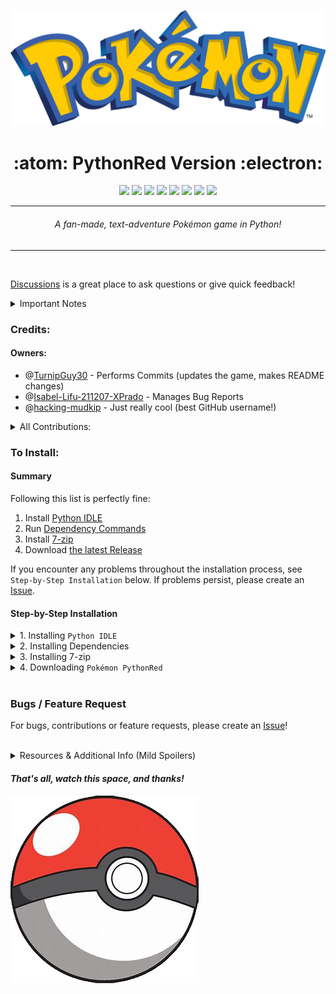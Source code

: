 ![Pokémon](Pictures/logo.png "Pokémon")
<h1 align="center">:atom: PythonRed Version :electron:</h1>

<p align="center">
	<a href="https://GitHub.com/TurnipGuy30/Pokemon-PythonRed/graphs/commit-activity"><img src="https://img.shields.io/badge/maintained%3F-yes-green.svg"></a> <!--Maintained?-->
	<img src="https://img.shields.io/badge/maintainer-TurnipGuy30-blue"> <!--Maintainer-->
	<!--<a href="mailto:ba004629@bac.qld.edu.au"><img src="https://img.shields.io/badge/Ask%20me-anything-1abc9c.svg"></a> Ask me anything-->
	<a href="https://www.python.org/"><img src="https://img.shields.io/badge/made%20with-Python-1f425f.svg"></a> <!--Made with Python-->
	<!--<a href="https://pypi.python.org/pypi/ansicolortags/"><img src="https://img.shields.io/badge/python-3.6-blue"></a> Python 3.6-->
	<a href="https://www.microsoft.com/en-au/software-download/windows10"><img src="https://img.shields.io/badge/platform-Windows%2010-yellow"></a> <!--Platform-->
	<a href="https://GitHub.com/TurnipGuy30/Pokemon-PythonRed/releases/latest"><img src="https://img.shields.io/badge/latest%20version-v0.0.5-cyan"></a> <!--Latest version-->
	<a href="https://GitHub.com/TurnipGuy30/Pokemon-PythonRed/releases"><img src="https://img.shields.io/badge/stable%3F-yes-brightgreen"></a> <!--Stable?-->
	<a href="https://GitHub.com/TurnipGuy30/Pokemon-PythonRed/issues"><img src="https://img.shields.io/github/issues/TurnipGuy30/Pokemon-PythonRed.svg"></a> <!--Issues-->
	<a href="https://github.com/TurnipGuy30/Pokemon-PythonRed/stargazers"><img src="https://img.shields.io/github/stars/TurnipGuy30/Pokemon-PythonRed"/></a> <!--Stars-->
</p>

---
<h6 align="center">A fan-made, text-adventure Pokémon game in Python!</h6>

---

<br>

<a href="https://github.com/TurnipGuy30/Pokemon-PythonRed/discussions">Discussions</a> is a great place to ask questions or give quick feedback!

<details><summary>Important Notes</summary>

---
* This is not a perfect recreation of _Pokémon Red_; it's a fan-made game that, like _Pokémon Red_, takes place in the _Kanto_ region.
* Prior in-depth knowledge of the _Pokémon_ franchise, especially the video game series, is recommended and may be required to fully enjoy this game.
* _Windows_ OS only!! This game makes use of _Python_'s `winsound` module, which is exclusive to _Windows_.
* This project (this GitHub Repository and anything found within) is not endorsed by _Nintendo_, _GAME FREAK_, or _The Pokémon Company_. This is an independent, fan-made game.
* This game's plot is a work of fiction!
---
</details>

### Credits:
#### Owners:

* @[TurnipGuy30](https://github.com/TurnipGuy30 "TurnipGuy30's Profile") - Performs Commits (updates the game, makes README changes)
* @[Isabel-Lifu-211207-XPrado](https://github.com/Isabel-Lifu-211207-XPrado "Isabel-Lifu-211207-XPrado's Profile") - Manages Bug Reports
* @[hacking-mudkip](https://github.com/hacking-mudkip "hacking-mudkip's Profile") - Just really cool (best GitHub username!)

<details><summary>All Contributions:</summary>

---
* @[hacking-mudkip](https://github.com/hacking-mudkip "hacking-mudkip's Profile") - Concept ideas, porting elements
* @[Isabel-Lifu-211207-XPrado](https://github.com/Isabel-Lifu-211207-XPrado "Isabel-Lifu-211207-XPrado's Profile") - Code cleaning, general troubleshooting
* @[JeremyLARDENOIS](https://github.com/JeremyLARDENOIS "JeremyLARDENOIS's Profile") - Testing and feedback
* Looking for others!
---
</details>

### To Install:

#### Summary

Following this list is perfectly fine:

1. Install [Python IDLE](https://www.python.org/downloads/ "Python Latest")
2. Run [Dependency Commands](https://github.com/TurnipGuy30/Pokemon-PythonRed#2-installing-dependencies "On this page: Installing Dependencies")
3. Install [7-zip](https://7-zip.org "7-zip Latest")
4. Download [the latest Release](https://github.com/TurnipGuy30/Pokemon-PythonRed/releases/latest "Pokémon PythonRed Releases")

If you encounter any problems throughout the installation process, see `Step-by-Step Installation` below. If problems persist, please create an [Issue](https://github.com/TurnipGuy30/Pokemon-PythonRed/issues "Pokémon PythonRed Issues").

#### Step-by-Step Installation
<details><summary>1. Installing <code>Python IDLE</code></summary>

---
First, ensure you have _Python_ installed. If not, you can find the latest installer [here](https://www.python.org/downloads/ "Python Latest"). Tick the box that says `Add Python to PATH` during installation.

However, if you are using a work/school computer and are not an Admin, you don't need to tick `py launcher`, which requires Administrative privileges to install. All `py launcher` does is let you use `Python IDLE` from the Command Line, which is not required for this game.

This also installs `pip`, _Python_'s package installer, which is required in the next step.

---
</details>

<details><summary>2. Installing Dependencies</summary>

---
Open your favourite Shell Terminal and _individually_ run any below commands:

```
pip install playsound
```

###### (More commands will be added above as they are needed)
###### Common Shell Terminals include `Command Prompt`, `Windows PowerShell`, `Git CMD`, etc.

If it all runs smoothly with no errors, continue to the next step.

---
</details>

<details><summary>3. Installing 7-zip</summary>

---
`Pokémon PythonRed` is released as an SFX '.exe' file, which requires _7-zip_ to open. Work/school computers might already have _7-zip_ installed, but if not, the latest version can be found [here](https://7-zip.org "7-zip Latest").

---
</details>

<details><summary>4. Downloading <code>Pokémon PythonRed</code></summary><br>

---
To download the game, please download the [latest Release](https://github.com/TurnipGuy30/Pokemon-PythonRed/releases/latest "Pokémon PythonRed Latest"), and click the download link! These links redirect to OneDrive, as they are too large to be hosted on GitHub.

Once the file has finished downloading (sorry if it takes a while!), run the '.exe' file. _7-zip_ should automatically extract the game files.

To run the game, open `Pokémon PythonRed.py`!

---
</details>

<br>

### Bugs / Feature Request
For bugs, contributions or feature requests, please create an [Issue](https://github.com/TurnipGuy30/Pokemon-PythonRed/issues "Pokémon PythonRed Issues")!

<br>

<details><summary>Resources & Additional Info (Mild Spoilers)</summary>

---
### Resources Used:
* [Kanto Region Map](https://images-wixmp-ed30a86b8c4ca887773594c2.wixmp.com/f/3bddf750-53a0-4a9f-872f-8d13685a758f/d3c4hsg-5acbd78f-c4cb-4f40-a87a-05700ac859a4.png/v1/fill/w_900,h_882,q_75,strp/labeled_map_of_kanto_by_rythos-d3c4hsg.png?token=eyJ0eXAiOiJKV1QiLCJhbGciOiJIUzI1NiJ9.eyJpc3MiOiJ1cm46YXBwOjdlMGQxODg5ODIyNjQzNzNhNWYwZDQxNWVhMGQyNmUwIiwic3ViIjoidXJuOmFwcDo3ZTBkMTg4OTgyMjY0MzczYTVmMGQ0MTVlYTBkMjZlMCIsImF1ZCI6WyJ1cm46c2VydmljZTppbWFnZS5vcGVyYXRpb25zIl0sIm9iaiI6W1t7InBhdGgiOiIvZi8zYmRkZjc1MC01M2EwLTRhOWYtODcyZi04ZDEzNjg1YTc1OGYvZDNjNGhzZy01YWNiZDc4Zi1jNGNiLTRmNDAtYTg3YS0wNTcwMGFjODU5YTQucG5nIiwid2lkdGgiOiI8PTkwMCIsImhlaWdodCI6Ijw9ODgyIn1dXX0.Ycjt66m7t9k-8tio4Tsc0YTsP_nu7Lz2cGBm4CdZWN8 "Kanto Region Map")
* [HP Formula](Pictures/hp.webp "HP Formula")
* [Stat Formula](Pictures/stat.png "Stat Formula")
* [_Pokémon Red_ Game Script](http://www.gamefaqs.com/features/recognition/56771.html)

### Current Priorities:
* Wild Pokémon encounters
 * Pokémon locations
 * Battle mechanics
* Saving progress

Catch Rate will be based on the `Total Stats` stat, as the Generation 1&2 Catch Rate formula is too complex, and it gets worse from then on.

For simplicity, Pokémon will only have one type each, and one attack each (a _`type`_-type attack).

###### You, dear reader, are privileged. You get to hear about Mystery Gifts! If you've played a Pokémon game before, you might know what Mystery Gifts are, and yes, they are a planned feature. Because they aren't yet implemented, you must keep your Mystery Gift Passwords safe for now. You can find Passwords around this GitHub page, and maybe other places. Entering these Passwords at a specific place in the game will grant you a special feature. But I repeat, YOU CANNOT USE THEM YET! You must wait until Fuchsia City is complete. Just you wait, I have big plans for this game!

---
</details>

#### _That's all, watch this space, and thanks!_

![](Pictures/pokeball.png)
